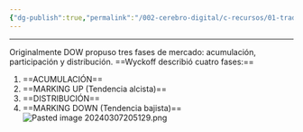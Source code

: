 ```yaml
---
{"dg-publish":true,"permalink":"/002-cerebro-digital/c-recursos/01-trading/a-libros/02-el-metodo-wyckoff/d-las-cuatro-fases-mercado-segun-r-wyckoff/"}
---
```


---
Originalmente DOW propuso tres fases de mercado: acumulación, participación y distribución. ==Wyckoff describió cuatro fases:==

1) ==ACUMULACIÓN==
2) ==MARKING UP (Tendencia alcista)==
3) ==DISTRIBUCIÓN==
4) ==MARKING DOWN (Tendencia bajista)==
![Pasted image 20240307205129.png](/img/user/900%20-%20ANEXO/Pasted%20image%2020240307205129.png)